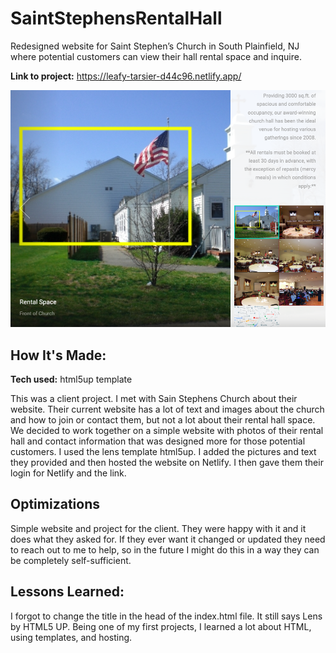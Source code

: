 # SaintStephensRentalHall
Redesigned website for Saint Stephen’s Church in South Plainfield, NJ where potential customers can view their hall rental space and inquire.

**Link to project:** https://leafy-tarsier-d44c96.netlify.app/

![alt tag](https://github.com/1jkeepers3/saintStephens/blob/main/images/SaintStephensRentalHall.png)



## How It's Made:

**Tech used:** html5up template

This was a client project. I met with Sain Stephens Church about their website. Their current website has a lot of text and images about the church and how to join or contact them, but not a lot about their rental hall space. We decided to work together on a simple website with photos of their rental hall and contact information that was designed more for those potential customers. I used the lens template html5up. I added the pictures and text they provided and then hosted the website on Netlify. I then gave them their login for Netlify and the link. 

## Optimizations

Simple website and project for the client. They were happy with it and it does what they asked for. If they ever want it changed or updated they need to reach out to me to help, so in the future I might do this in a way they can be completely self-sufficient. 

## Lessons Learned:

I forgot to change the title in the head of the index.html file. It still says Lens by HTML5 UP. Being one of my first projects, I learned a lot about HTML, using templates, and hosting.